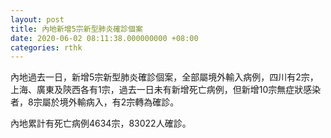 ```yaml
---
layout: post
title: 內地新增5宗新型肺炎確診個案
date: 2020-06-02 08:11:38.000000000 +08:00
categories: rthk
---
```


內地過去一日，新增5宗新型肺炎確診個案，全部屬境外輸入病例，四川有2宗，上海、廣東及陝西各有1宗，過去一日未有新增死亡病例，但新增10宗無症狀感染者，8宗屬於境外輸病入，有2宗轉為確診。

內地累計有死亡病例4634宗，83022人確診。
